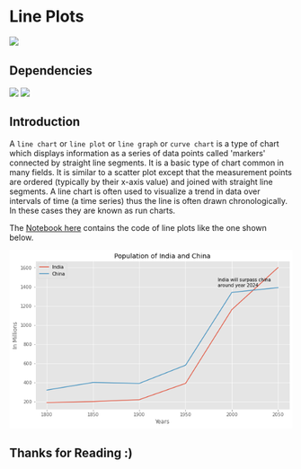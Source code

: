 # Line Plots

![](http://ForTheBadge.com/images/badges/made-with-python.svg)

## Dependencies

![](https://img.shields.io/badge/pandas-1.2.3-150458?style=for-the-badge&logo=pandas)
![](https://img.shields.io/badge/matplotlib-3.3.4-224099?style=for-the-badge)

## Introduction

A `line chart` or `line plot` or `line graph` or `curve chart` is a type of chart which displays information as a series of data points called 'markers' connected by straight line segments. It is a basic type of chart common in many fields. It is similar to a scatter plot except that the measurement points are ordered (typically by their x-axis value) and joined with straight line segments. A line chart is often used to visualize a trend in data over intervals of time (a time series) thus the line is often drawn chronologically. In these cases they are known as run charts.

The [Notebook here](Notebook.ipynb) contains the code of line plots like the one shown below.

![](img.png)

## Thanks for Reading :)
